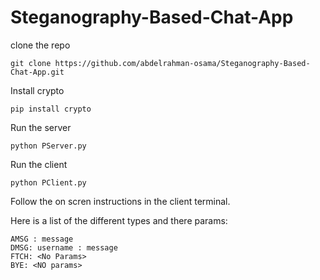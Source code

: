 # Steganography-Based-Chat-App

clone the repo
```
git clone https://github.com/abdelrahman-osama/Steganography-Based-Chat-App.git
```

Install crypto
```
pip install crypto
```
Run the server
```
python PServer.py
```

Run the client 
```
python PClient.py
```

Follow the on scren instructions in the client terminal.

Here is a list of the different types and there params:
```
AMSG : message
DMSG: username : message
FTCH: <No Params>
BYE: <NO params>
```
